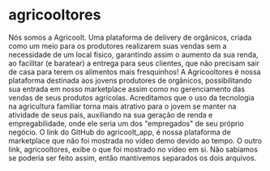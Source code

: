 # agricooltores

Nós somos a Agricoolt. Uma plataforma de delivery de orgânicos, criada como um meio para os produtores realizarem suas vendas sem a necessidade de um local físico, garantindo assim o aumento da sua renda, ao facilitar (e baratear) a entrega para seus clientes, que não precisam sair de casa para terem os alimentos mais fresquinhos! A Agricooltores é nossa plataforma destinada aos jovens produtores de orgânicos, possibilitando sua entrada em nosso marketplace assim como no gerenciamento das vendas de seus produtos agrícolas. Acreditamos que o uso da tecnologia na agricultura familiar torna mais atrativo para o jovem se manter na atividade de seus pais, auxiliando na sua geração de renda e empregabilidade, onde ele seria um dos "empregados" de seu próprio negócio. O link do GitHub do agricoolt_app, é nossa plataforma de marketplace que não foi mostrada no vídeo demo devido ao tempo. O outro link, agricooltores, exibe o que foi mostrado no vídeo em si. Não sabíamos se poderia ser feito assim, então mantivemos separados os dois arquivos.
